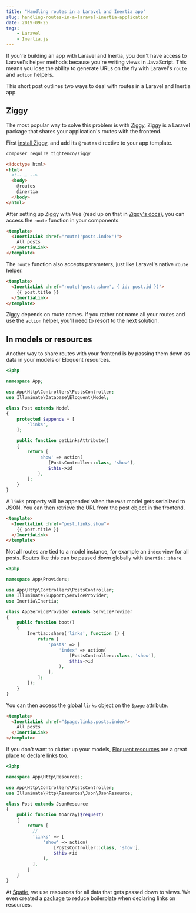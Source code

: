 ```yaml
---
title: "Handling routes in a Laravel and Inertia app"
slug: handling-routes-in-a-laravel-inertia-application
date: 2019-09-25
tags:
    - Laravel
    - Inertia.js
---
```


If you're building an app with Laravel and Inertia, you don't have access to Laravel's helper methods because you're writing views in JavaScript. This means you lose the ability to generate URLs on the fly with Laravel's `route` and `action` helpers.

This short post outlines two ways to deal with routes in a Laravel and Inertia app.

<!--more-->

## Ziggy

The most popular way to solve this problem is with [Ziggy](https://github.com/tightenco/ziggy). Ziggy is a Laravel package that shares your application's routes with the frontend.

First [install Ziggy](https://github.com/tightenco/ziggy#installation), and add its `@routes` directive to your app template.

```txt
composer require tightenco/ziggy
```

```html
<!doctype html>
<html>
  <!-- … -->
  <body>
    @routes
    @inertia
  </body>
</html>
```

After setting up Ziggy with Vue (read up on that in [Ziggy's docs](https://github.com/tightenco/ziggy#using-with-vue-components)), you can access the `route` function in your components.

```html
<template>
  <InertiaLink :href="route('posts.index')">
    All posts
  </InertiaLink>
</template>
```

The `route` function also accepts parameters, just like Laravel's native `route` helper.

```html
<template>
  <InertiaLink :href="route('posts.show', { id: post.id })">
    {{ post.title }}
  </InertiaLink>
</template>
```

Ziggy depends on route names. If you rather not name all your routes and use the `action` helper, you'll need to resort to the next solution.

## In models or resources

Another way to share routes with your frontend is by passing them down as data in your models or Eloquent resources.

```php
<?php

namespace App;

use App\Http\Controllers\PostsController;
use Illuminate\Database\Eloquent\Model;

class Post extends Model
{
    protected $appends = [
        'links',
    ];

    public function getLinksAttribute()
    {
        return [
            'show' => action(
                [PostsController::class, 'show'],
                $this->id
            ),
        ];
    }
}
```

A `links` property will be appended when the `Post` model gets serialized to JSON. You can then retrieve the URL from the post object in the frontend.

```html
<template>
  <InertiaLink :href="post.links.show">
    {{ post.title }}
  </InertiaLink>
</template>
```

Not all routes are tied to a model instance, for example an `index` view for all posts. Routes like this can be passed down globally with `Inertia::share`.

```php
<?php

namespace App\Providers;

use App\Http\Controllers\PostsController;
use Illuminate\Support\ServiceProvider;
use Inertia\Inertia;

class AppServiceProvider extends ServiceProvider
{
    public function boot()
    {
        Inertia::share('links', function () {
            return [
                'posts' => [
                    'index' => action(
                        [PostsController::class, 'show'],
                        $this->id
                    ),
                ],
            ];
        });
    }
}
```

You can then access the global `links` object on the `$page` attribute.

```html
<template>
  <InertiaLink :href="$page.links.posts.index">
    All posts
  </InertiaLink>
</template>
```

If you don't want to clutter up your models, [Eloquent resources](https://laravel.com/docs/6.x/eloquent-resources) are a great place to declare links too.

```php
<?php

namespace App\Http\Resources;

use App\Http\Controllers\PostsController;
use Illuminate\Http\Resources\Json\JsonResource;

class Post extends JsonResource
{
    public function toArray($request)
    {
        return [
          //
          'links' => [
              'show' => action(
                  [PostsController::class, 'show'],
                  $this->id
              ),
          ],
        ]
    }
}
```

At [Spatie](https://spatie.be), we use resources for all data that gets passed down to views. We even created a [package](https://github.com/spatie/laravel-resource-links) to reduce boilerplate when declaring links on resources.
